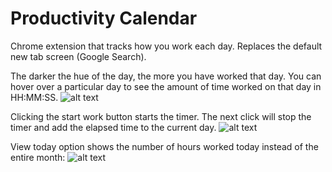 # Productivity Calendar
Chrome extension that tracks how you work each day. Replaces the default new tab screen (Google Search).

The darker the hue of the day, the more you have worked that day. You can hover over a particular day to see the amount of time worked on that day in HH:MM:SS.
![alt text](https://github.com/scdivad/productivity-calendar/blob/main/sampleImages/sample1.png)

Clicking the start work button starts the timer. The next click will stop the timer and add the elapsed time to the current day.
![alt text](https://github.com/scdivad/productivity-calendar/blob/main/sampleImages/sample3.png)

View today option shows the number of hours worked today instead of the entire month:
![alt text](https://github.com/scdivad/productivity-calendar/blob/main/sampleImages/sample2.png)

